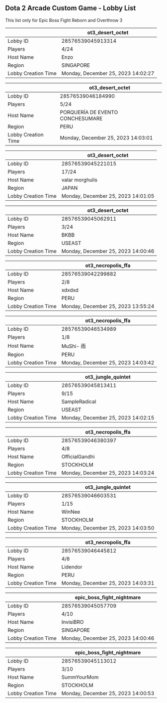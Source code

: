 ## Dota 2 Arcade Custom Game - Lobby List

This list only for Epic Boss Fight Reborn and Overthrow 3

|  | ot3_desert_octet |
| ------ | ------ |
| Lobby ID | 28576539045913314 |
| Players | 4/24 |
| Host Name | Enzo |
| Region | SINGAPORE |
| Lobby Creation Time | Monday, December 25, 2023 14:02:27 |


|  | ot3_desert_octet |
| ------ | ------ |
| Lobby ID | 28576539046184990 |
| Players | 5/24 |
| Host Name | PORQUERÍA DE EVENTO CONCHESUMARE |
| Region | PERU |
| Lobby Creation Time | Monday, December 25, 2023 14:03:01 |


|  | ot3_desert_octet |
| ------ | ------ |
| Lobby ID | 28576539045221015 |
| Players | 17/24 |
| Host Name | valar morghulis |
| Region | JAPAN |
| Lobby Creation Time | Monday, December 25, 2023 14:01:05 |


|  | ot3_desert_octet |
| ------ | ------ |
| Lobby ID | 28576539045062911 |
| Players | 3/24 |
| Host Name | BKBB |
| Region | USEAST |
| Lobby Creation Time | Monday, December 25, 2023 14:00:46 |


|  | ot3_necropolis_ffa |
| ------ | ------ |
| Lobby ID | 28576539042299882 |
| Players | 2/8 |
| Host Name | xdxdxd |
| Region | PERU |
| Lobby Creation Time | Monday, December 25, 2023 13:55:24 |


|  | ot3_necropolis_ffa |
| ------ | ------ |
| Lobby ID | 28576539046534989 |
| Players | 1/8 |
| Host Name | MuShi- 雨 |
| Region | PERU |
| Lobby Creation Time | Monday, December 25, 2023 14:03:42 |


|  | ot3_jungle_quintet |
| ------ | ------ |
| Lobby ID | 28576539045813411 |
| Players | 9/15 |
| Host Name | SampleRadical |
| Region | USEAST |
| Lobby Creation Time | Monday, December 25, 2023 14:02:15 |


|  | ot3_necropolis_ffa |
| ------ | ------ |
| Lobby ID | 28576539046380397 |
| Players | 4/8 |
| Host Name | OfficialGandhi |
| Region | STOCKHOLM |
| Lobby Creation Time | Monday, December 25, 2023 14:03:24 |


|  | ot3_jungle_quintet |
| ------ | ------ |
| Lobby ID | 28576539046603531 |
| Players | 1/15 |
| Host Name | WinNee |
| Region | STOCKHOLM |
| Lobby Creation Time | Monday, December 25, 2023 14:03:50 |


|  | ot3_necropolis_ffa |
| ------ | ------ |
| Lobby ID | 28576539046445812 |
| Players | 4/8 |
| Host Name | Lidendor |
| Region | PERU |
| Lobby Creation Time | Monday, December 25, 2023 14:03:31 |


|  | epic_boss_fight_nightmare |
| ------ | ------ |
| Lobby ID | 28576539045057709 |
| Players | 4/10 |
| Host Name | InvisiBRO |
| Region | SINGAPORE |
| Lobby Creation Time | Monday, December 25, 2023 14:00:46 |


|  | epic_boss_fight_nightmare |
| ------ | ------ |
| Lobby ID | 28576539045113012 |
| Players | 3/10 |
| Host Name | SummYourMom |
| Region | STOCKHOLM |
| Lobby Creation Time | Monday, December 25, 2023 14:00:53 |



